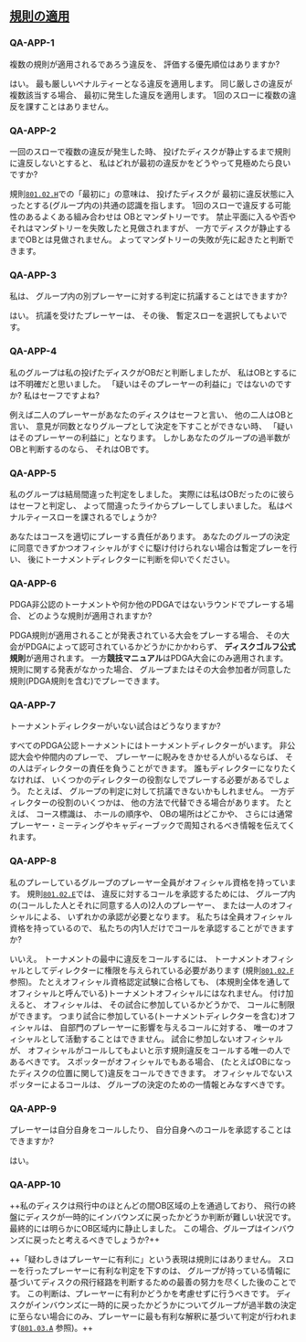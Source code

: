 ## [規則の適用](801)

### QA-APP-1
複数の規則が適用されるであろう違反を、
評価する優先順位はありますか?

はい。
最も厳しいペナルティーとなる違反を適用します。
同じ厳しさの違反が複数該当する場合、
最初に発生した違反を適用します。
1回のスローに複数の違反を課すことはありません。

### QA-APP-2
一回のスローで複数の違反が発生した時、
投げたディスクが静止するまで規則に違反しないとすると、
私はどれが最初の違反かをどうやって見極めたら良いですか?

規則[`801.02.H`](80102)での「最初に」の意味は、
投げたディスクが
最初に違反状態に入ったとする(グループ内の)共通の認識を指します。
1回のスローで違反する可能性のあるよくある組み合わせは
OBとマンダトリーです。
禁止平面に入るや否やそれはマンダトリーを失敗したと見做されますが、
一方でディスクが静止するまでOBとは見做されません。
よってマンダトリーの失敗が先に起きたと判断できます。

### QA-APP-3
私は、
グループ内の別プレーヤーに対する判定に抗議することはできますか?

はい。
抗議を受けたプレーヤーは、
その後、
暫定スローを選択してもよいです。

### QA-APP-4
私のグループは私の投げたディスクがOBだと判断しましたが、
私はOBとするには不明確だと思いました。
「疑いはそのプレーヤーの利益に」ではないのですか?
私はセーフですよね?

例えば二人のプレーヤーがあなたのディスクはセーフと言い、
他の二人はOBと言い、
意見が同数となりグループとして決定を下すことができない時、
「疑いはそのプレーヤーの利益に」となります。
しかしあなたのグループの過半数がOBと判断するのなら、
それはOBです。

### QA-APP-5
私のグループは結局間違った判定をしました。
実際には私はOBだったのに彼らはセーフと判定し、
よって間違ったライからプレーしてしまいました。
私はペナルティースローを課されるでしょうか?

あなたはコースを適切にプレーする責任があります。
あなたのグループの決定に同意できずかつオフィシャルがすぐに駆け付けられない場合は暫定プレーを行い、
後にトーナメントディレクターに判断を仰いでください。

### QA-APP-6
PDGA非公認のトーナメントや何か他のPDGAではないラウンドでプレーする場合、
どのような規則が適用されますか?

PDGA規則が適用されることが発表されている大会をプレーする場合、
その大会がPDGAによって認可されているかどうかにかかわらず、
**ディスクゴルフ公式規則**が適用されます。
一方**競技マニュアル**はPDGA大会にのみ適用されます。
規則に関する発表がなかった場合、
グループまたはその大会参加者が同意した規則(PDGA規則を含む)でプレーできます。

### QA-APP-7
トーナメントディレクターがいない試合はどうなりますか?

すべてのPDGA公認トーナメントにはトーナメントディレクターがいます。
非公認大会や仲間内のプレーで、
プレーヤーに睨みをきかせる人がいるならば、
その人はディレクターの責任を負うことができます。
誰もディレクターになりたくなければ、
いくつかのディレクターの役割なしでプレーする必要があるでしょう。
たとえば、
グループの判定に対して抗議できないかもしれません。
一方ディレクターの役割のいくつかは、
他の方法で代替できる場合があります。
たとえば、
コース標識は、
ホールの順序や、
OBの場所はどこかや、
さらには通常プレーヤー・ミーティングやキャディーブックで周知されるべき情報を伝えてくれます。

### QA-APP-8
私のプレーしているグループのプレーヤー全員がオフィシャル資格を持っています。
規則[`801.02.E`](80102)では、
違反に対するコールを承認するためには、
グループ内の(コールした人とそれに同意する人の)2人のプレーヤー、
または一人のオフィシャルによる、
いずれかの承認が必要となります。
私たちは全員オフィシャル資格を持っているので、
私たちの内1人だけでコールを承認することができますか?

いいえ。
トーナメントの最中に違反をコールするには、
トーナメントオフィシャルとしてディレクターに権限を与えられている必要があります
(規則[`801.02.F`](80102)参照)。
たとえオフィシャル資格認定試験に合格しても、
(本規則全体を通してオフィシャルと呼んでいる)トーナメントオフィシャルにはなれません。
付け加えると、
オフィシャルは、
その試合に参加しているかどうかで、
コールに制限ができます。
つまり試合に参加している(トーナメントディレクターを含む)オフィシャルは、
自部門のプレーヤーに影響を与えるコールに対する、
唯一のオフィシャルとして活動することはできません。
試合に参加しないオフィシャルが、
オフィシャルがコールしてもよいと示す規則違反をコールする唯一の人であるべきです。
スポッターがオフィシャルでもある場合、
(たとえばOBになったディスクの位置に関して)違反をコールできできます。
オフィシャルでないスポッターによるコールは、
グループの決定のための一情報とみなすべきです。

### QA-APP-9
プレーヤーは自分自身をコールしたり、
自分自身へのコールを承認することはできますか?

はい。

### QA-APP-10

++私のディスクは飛行中のほとんどの間OB区域の上を通過しており、
飛行の終盤にディスクが一時的にインバウンズに戻ったかどうか判断が難しい状況です。
最終的には明らかにOB区域内に静止しました。
この場合、グループはインバウンズに戻ったと考えるべきでしょうか?++

++「疑わしきはプレーヤーに有利に」という表現は規則にはありません。
スローを行ったプレーヤーに有利な判定を下すのは、
グループが持っている情報に基づいてディスクの飛行経路を判断するための最善の努力を尽くした後のことです。
この判断は、プレーヤーに有利かどうかを考慮せずに行うべきです。
ディスクがインバウンズに一時的に戻ったかどうかについてグループが過半数の決定に至らない場合にのみ、プレーヤーに最も有利な解釈に基づいて判定が行われます([`801.03.A`](80103) 参照)。++
